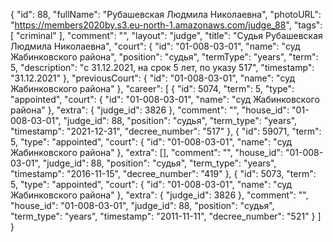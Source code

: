 {
    "id": 88,
    "fullName": "Рубашевская Людмила Николаевна",
    "photoURL": "https://members2020by.s3.eu-north-1.amazonaws.com/judge_88",
    "tags": [
        "criminal"
    ],
    "comment": "",
    "layout": "judge",
    "title": "Судья Рубашевская Людмила Николаевна",
    "court": {
        "id": "01-008-03-01",
        "name": "суд Жабинковского района",
        "position": "судья",
        "termType": "years",
        "term": 5,
        "description": "c 31.12.2021, на срок 5 лет, по указу 517",
        "timestamp": "31.12.2021"
    },
    "previousCourt": {
        "id": "01-008-03-01",
        "name": "суд Жабинковского района"
    },
    "career": [
        {
            "id": 5074,
            "term": 5,
            "type": "appointed",
            "court": {
                "id": "01-008-03-01",
                "name": "суд Жабинковского района"
            },
            "extra": {
                "judge_id": 3826
            },
            "comment": "",
            "house_id": "01-008-03-01",
            "judge_id": 88,
            "position": "судья",
            "term_type": "years",
            "timestamp": "2021-12-31",
            "decree_number": "517"
        },
        {
            "id": 59071,
            "term": 5,
            "type": "appointed",
            "court": {
                "id": "01-008-03-01",
                "name": "суд Жабинковского района"
            },
            "extra": [],
            "comment": "",
            "house_id": "01-008-03-01",
            "judge_id": 88,
            "position": "судья",
            "term_type": "years",
            "timestamp": "2016-11-15",
            "decree_number": "419"
        },
        {
            "id": 5073,
            "term": 5,
            "type": "appointed",
            "court": {
                "id": "01-008-03-01",
                "name": "суд Жабинковского района"
            },
            "extra": {
                "judge_id": 3826
            },
            "comment": "",
            "house_id": "01-008-03-01",
            "judge_id": 88,
            "position": "судья",
            "term_type": "years",
            "timestamp": "2011-11-11",
            "decree_number": "521"
        }
    ]
}